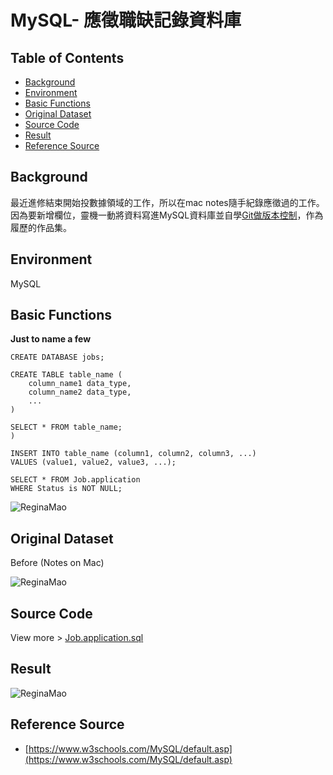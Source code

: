 # MySQL- 應徵職缺記錄資料庫

## Table of Contents

- [Background](#background)
- [Environment](#environment)
- [Basic Functions](#basic-functions)
- [Original Dataset](#original-dataset)
- [Source Code](#source-code)
- [Result](#result)
- [Reference Source](#reference-source)

## Background
   最近進修結束開始投數據領域的工作，所以在mac notes隨手紀錄應徵過的工作。
因為要新增欄位，靈機一動將資料寫進MySQL資料庫並自學[Git做版本控制](https://github.com/reginamao/git)，作為履歷的作品集。

## Environment
MySQL

## Basic Functions
**Just to name a few** 

```
CREATE DATABASE jobs;
```

```
CREATE TABLE table_name (
    column_name1 data_type,
    column_name2 data_type,
    ...
)
```

```
SELECT * FROM table_name;
)
```

```
INSERT INTO table_name (column1, column2, column3, ...)
VALUES (value1, value2, value3, ...);
```

```
SELECT * FROM Job.application
WHERE Status is NOT NULL;
```
![ReginaMao](https://imgur.com/stukrgI.gif)

## Original Dataset
Before (Notes on Mac)

![ReginaMao](https://imgur.com/1743swr.png "jobs")

## Source Code
View more > [Job.application.sql](https://github.com/reginamao/jobs.application-mysql/blob/main/Jobs.application.sql)

## Result
![ReginaMao](https://imgur.com/v8il9Cs.gif)

## Reference Source
* [https://www.w3schools.com/MySQL/default.asp](https://www.w3schools.com/MySQL/default.asp)
